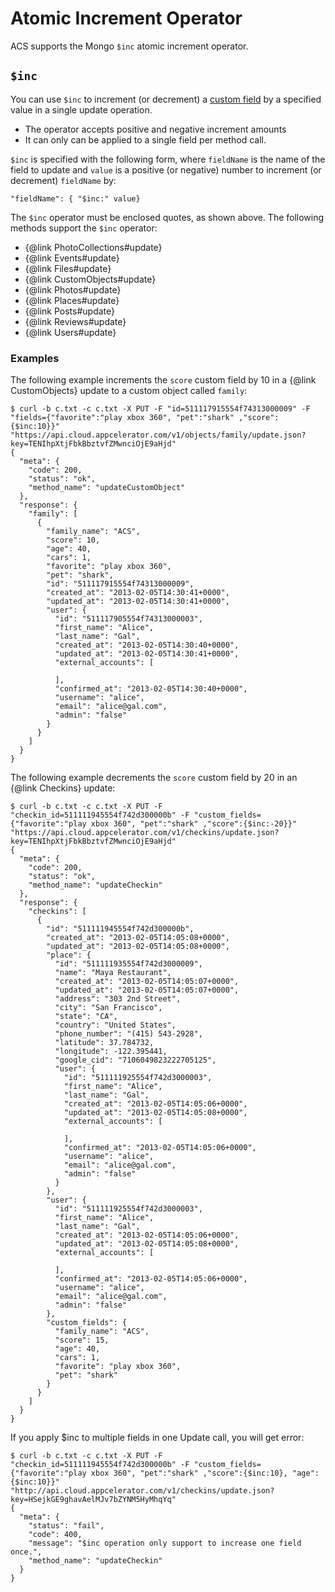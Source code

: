 
# Atomic Increment Operator

ACS supports the Mongo `$inc` atomic increment operator.

## `$inc`

You can use `$inc` to increment (or decrement) a [custom field](#!/guide/customfields) by a specified value
in a single update operation. 

* The operator accepts positive and negative increment amounts
* It can only can be applied to a single field per method call. 
  
`$inc` is specified with the following form, where `fieldName` is the name of the field to update and 
`value` is a positive (or negative) number to increment (or decrement) `fieldName` by:

    "fieldName": { "$inc:" value} 

The `$inc` operator must be enclosed quotes, as shown above. The following methods support the `$inc` operator:

  * {@link PhotoCollections#update}
  * {@link Events#update}
  * {@link Files#update}
  * {@link CustomObjects#update}
  * {@link Photos#update}
  * {@link Places#update}
  * {@link Posts#update}
  * {@link Reviews#update}
  * {@link Users#update}

### Examples

The following example increments the `score` custom field by 10 in a {@link CustomObjects} update to a custom object called `family`:
    
    $ curl -b c.txt -c c.txt -X PUT -F "id=511117915554f74313000009" -F "fields={"favorite":"play xbox 360", "pet":"shark" ,"score":{$inc:10}}" "https://api.cloud.appcelerator.com/v1/objects/family/update.json?key=TENIhpXtjFbkBbztvfZMwnciOjE9aHjd"
    {
      "meta": {
        "code": 200,
        "status": "ok",
        "method_name": "updateCustomObject"
      },
      "response": {
        "family": [
          {
            "family_name": "ACS",
            "score": 10,
            "age": 40,
            "cars": 1,
            "favorite": "play xbox 360",
            "pet": "shark",
            "id": "511117915554f74313000009",
            "created_at": "2013-02-05T14:30:41+0000",
            "updated_at": "2013-02-05T14:30:41+0000",
            "user": {
              "id": "511117905554f74313000003",
              "first_name": "Alice",
              "last_name": "Gal",
              "created_at": "2013-02-05T14:30:40+0000",
              "updated_at": "2013-02-05T14:30:41+0000",
              "external_accounts": [
    
              ],
              "confirmed_at": "2013-02-05T14:30:40+0000",
              "username": "alice",
              "email": "alice@gal.com",
              "admin": "false"
            }
          }
        ]
      }
    }
    
The following example decrements the `score` custom field by 20 in an {@link Checkins} update:

    $ curl -b c.txt -c c.txt -X PUT -F "checkin_id=511111945554f742d300000b" -F "custom_fields={"favorite":"play xbox 360", "pet":"shark" ,"score":{$inc:-20}}" "https://api.cloud.appcelerator.com/v1/checkins/update.json?key=TENIhpXtjFbkBbztvfZMwnciOjE9aHjd"
    {
      "meta": {
        "code": 200,
        "status": "ok",
        "method_name": "updateCheckin"
      },
      "response": {
        "checkins": [
          {
            "id": "511111945554f742d300000b",
            "created_at": "2013-02-05T14:05:08+0000",
            "updated_at": "2013-02-05T14:05:08+0000",
            "place": {
              "id": "511111935554f742d3000009",
              "name": "Maya Restaurant",
              "created_at": "2013-02-05T14:05:07+0000",
              "updated_at": "2013-02-05T14:05:07+0000",
              "address": "303 2nd Street",
              "city": "San Francisco",
              "state": "CA",
              "country": "United States",
              "phone_number": "(415) 543-2928",
              "latitude": 37.784732,
              "longitude": -122.395441,
              "google_cid": "7106049823222705125",
              "user": {
                "id": "511111925554f742d3000003",
                "first_name": "Alice",
                "last_name": "Gal",
                "created_at": "2013-02-05T14:05:06+0000",
                "updated_at": "2013-02-05T14:05:08+0000",
                "external_accounts": [
    
                ],
                "confirmed_at": "2013-02-05T14:05:06+0000",
                "username": "alice",
                "email": "alice@gal.com",
                "admin": "false"
              }
            },
            "user": {
              "id": "511111925554f742d3000003",
              "first_name": "Alice",
              "last_name": "Gal",
              "created_at": "2013-02-05T14:05:06+0000",
              "updated_at": "2013-02-05T14:05:08+0000",
              "external_accounts": [
    
              ],
              "confirmed_at": "2013-02-05T14:05:06+0000",
              "username": "alice",
              "email": "alice@gal.com",
              "admin": "false"
            },
            "custom_fields": {
              "family_name": "ACS",
              "score": 15,
              "age": 40,
              "cars": 1,
              "favorite": "play xbox 360",
              "pet": "shark"
            }
          }
        ]
      }
    }
    

  
If you apply $inc to multiple fields in one Update call, you will get error:
    
    $ curl -b c.txt -c c.txt -X PUT -F "checkin_id=511111945554f742d300000b" -F "custom_fields={"favorite":"play xbox 360", "pet":"shark" ,"score":{$inc:10}, "age":{$inc:10}}" "http://api.cloud.appcelerator.com/v1/checkins/update.json?key=HSejkGE9ghavAelMJv7bZYNM5HyMhqYq"
    {
      "meta": {
        "status": "fail",
        "code": 400,
        "message": "$inc operation only support to increase one field once.",
        "method_name": "updateCheckin"
      }
    }
    

